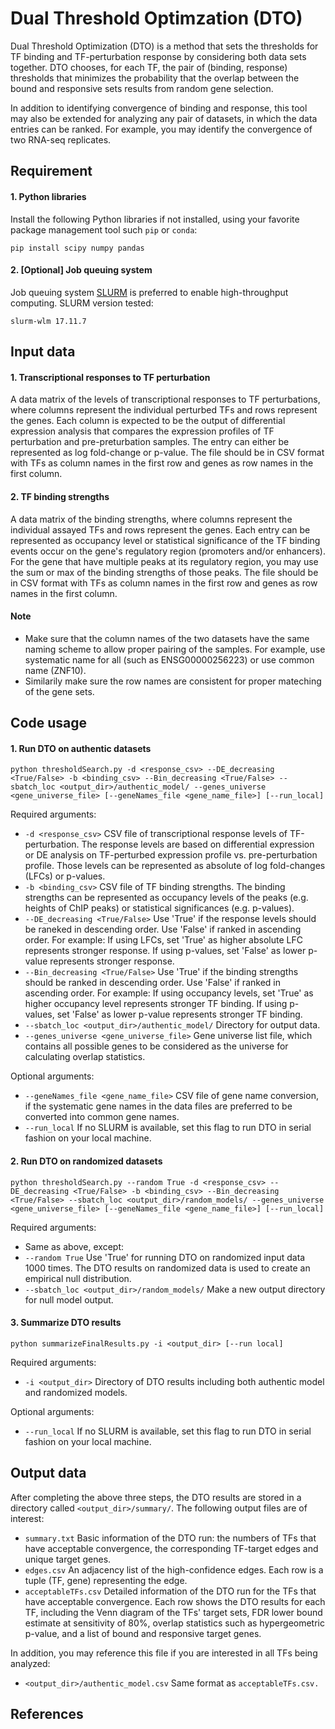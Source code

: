 # Dual Threshold Optimzation (DTO)
Dual Threshold Optimization (DTO) is a method that sets the thresholds for TF binding and TF-perturbation response by considering both data sets together. DTO chooses, for each TF, the pair of (binding, response) thresholds that minimizes the probability that the overlap between the bound and responsive sets results from random gene selection. 

In addition to identifying convergence of binding and response, this tool may also be extended for analyzing any pair of datasets, in which the data entries can be ranked. For example, you may identify the convergence of two RNA-seq replicates.

## Requirement
#### 1. Python libraries
Install the following Python libraries if not installed, using your favorite package management tool such `pip` or `conda`:
```
pip install scipy numpy pandas
```
#### 2. [Optional] Job queuing system
Job queuing system [SLURM](http://slurm.schedmd.com/documentation.html) is preferred to enable high-throughput computing. SLURM version tested: 
```
slurm-wlm 17.11.7
```  

## Input data
#### 1. Transcriptional responses to TF perturbation
A data matrix of the levels of transcriptional responses to TF perturbations, where columns represent the individual perturbed TFs and rows represent the genes. Each column is expected to be the output of differential expression analysis that compares the expression profiles of TF perturbation and pre-preturbation samples. The entry can either be represented as log fold-change or p-value. The file should be in CSV format with TFs as column names in the first row and genes as row names in the first column. 

#### 2. TF binding strengths
A data matrix of the binding strengths, where columns represent the individual assayed TFs and rows represent the genes. Each entry can be represented as occupancy level or statistical significance of the TF binding events occur on the gene's regulatory region (promoters and/or enhancers). For the gene that have multiple peaks at its regulatory region, you may use the sum or max of the binding strengths of those peaks. The file should be in CSV format with TFs as column names in the first row and genes as row names in the first column.

#### Note
- Make sure that the column names of the two datasets have the same naming scheme to allow proper pairing of the samples. For example, use systematic name for all (such as ENSG00000256223) or use common name (ZNF10).
- Similarily make sure the row names are consistent for proper mateching of the gene sets.

## Code usage
#### 1. Run DTO on authentic datasets
```
python thresholdSearch.py -d <response_csv> --DE_decreasing <True/False> -b <binding_csv> --Bin_decreasing <True/False> --sbatch_loc <output_dir>/authentic_model/ --genes_universe <gene_universe_file> [--geneNames_file <gene_name_file>] [--run_local]
```
Required arguments:
- `-d <response_csv>` CSV file of transcriptional response levels of TF-perturbation. The response levels are based on differential expression or DE analysis on TF-perturbed expression profile vs. pre-perturbation profile. Those levels can be represented as absolute of log fold-changes (LFCs) or p-values.
- `-b <binding_csv>` CSV file of TF binding strengths. The binding strengths can be represented as occupancy levels of the peaks (e.g. heights of ChIP peaks) or statistical significances (e.g. p-values).
- `--DE_decreasing <True/False>` Use 'True' if the response levels should be raneked in descending order. Use 'False' if ranked in ascending order. For example: If using LFCs, set 'True' as higher absolute LFC represents stronger response. If using p-values, set 'False' as lower p-value represents stronger response.
- `--Bin_decreasing <True/False>` Use 'True' if the binding strengths should be ranked in descending order. Use 'False' if ranked in ascending order. For example: If using occupancy levels, set 'True' as higher occupancy level represents stronger TF binding. If using p-values, set 'False' as lower p-value represents stronger TF binding.
- `--sbatch_loc <output_dir>/authentic_model/` Directory for output data.
- `--genes_universe <gene_universe_file>` Gene universe list file, which contains all possible genes to be considered as the universe for calculating overlap statistics.

Optional arguments: 
- `--geneNames_file <gene_name_file>` CSV file of gene name conversion, if the systematic gene names in the data files are preferred to be converted into common gene names.
- `--run_local` If no SLURM is available, set this flag to run DTO in serial fashion on your local machine.

#### 2. Run DTO on randomized datasets
```
python thresholdSearch.py --random True -d <response_csv> --DE_decreasing <True/False> -b <binding_csv> --Bin_decreasing <True/False> --sbatch_loc <output_dir>/random_models/ --genes_universe <gene_universe_file> [--geneNames_file <gene_name_file>] [--run_local]
```
Required arguments:
- Same as above, except:
- `--random True` Use 'True' for running DTO on randomized input data 1000 times. The DTO results on randomized data is used to create an empirical null distribution.
- `--sbatch_loc <output_dir>/random_models/` Make a new output directory for null model output.

#### 3. Summarize DTO results
```
python summarizeFinalResults.py -i <output_dir> [--run local]
```

Required arguments:
- `-i <output_dir>` Directory of DTO results including both authentic model and randomized models.

Optional arguments:
- `--run_local` If no SLURM is available, set this flag to run DTO in serial fashion on your local machine.

## Output data
After completing the above three steps, the DTO results are stored in a directory called `<output_dir>/summary/`. The following output files are of interest:
- `summary.txt` Basic information of the DTO run: the numbers of TFs that have acceptable convergence, the corresponding TF-target edges and unique target genes. 
- `edges.csv` An adjacency list of the high-confidence edges. Each row is a tuple (TF, gene) representing the edge.
- `acceptableTFs.csv` Detailed information of the DTO run for the TFs that have acceptable convergence. Each row shows the DTO results for each TF, including the Venn diagram of the TFs' target sets, FDR lower bound estimate at sensitivity of 80%, overlap statistics such as hypergeometric p-value, and a list of bound and responsive target genes.

In addition, you may reference this file if you are interested in all TFs being analyzed:
- `<output_dir>/authentic_model.csv` Same format as `acceptableTFs.csv.`

## References
